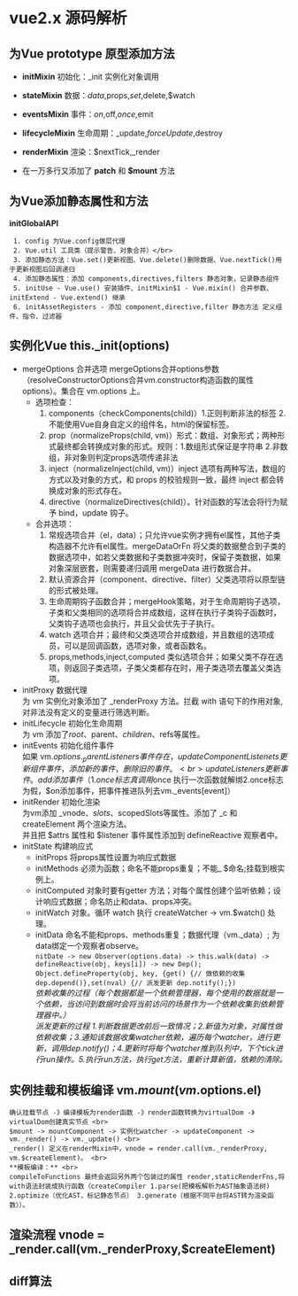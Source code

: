 # vue2.x 源码解析

## 为Vue prototype 原型添加方法

  + **initMixin** 初始化：_init 实例化对象调用
  - **stateMixin** 数据：$data,$props,$set,$delete,$watch
  * **eventsMixin** 事件：$on,$off,$once,$emit
  + **lifecycleMixin** 生命周期：_update,$forceUpdate,$destroy
  - **renderMixin** 渲染：$nextTick,_render
  * 在一万多行又添加了 **__patch__** 和 **$mount** 方法
	
## 为Vue添加静态属性和方法
  **initGlobalAPI**
  
     1. config 为Vue.config做层代理
     2. Vue.util 工具类（提示警告、对象合并）</br>
     3. 添加静态方法：Vue.set()更新视图、Vue.delete()删除数据、Vue.nextTick()用于更新视图后回调递归
     4. 添加静态属性：添加 components,directives,filters 静态对象，记录静态组件
     5. initUse - Vue.use() 安装插件、initMixin$1 - Vue.mixin() 合并参数、initExtend - Vue.extend() 继承
     6. initAssetRegisters - 添加 component,directive,filter 静态方法 定义组件、指令、过滤器
     
## 实例化Vue this._init(options)
  + mergeOptions 合并选项
    mergeOptions合并options参数（resolveConstructorOptions合并vm.constructor构造函数的属性options）。集合在 vm.options 上。
    - 选项检查：   
      1. components（checkComponents(child)）1.正则判断非法的标签 2.不能使用Vue自身自定义的组件名，html的保留标签。
      2. prop（normalizeProps(child, vm)）形式：数组、对象形式；两种形式最终都会转换成对象的形式。规则：1.数组形式保证是字符串 2.非数组，非对象则判定props选项传递非法
      3. inject（normalizeInject(child, vm)）inject 选项有两种写法，数组的方式以及对象的方式，和 props 的校验规则一致，最终 inject 都会转换成对象的形式存在。
      4. directive（normalizeDirectives(child)）。针对函数的写法会将行为赋予 bind，update  钩子。
    - 合并选项：   
      1. 常规选项合并（el，data）；只允许vue实例才拥有el属性，其他子类构造器不允许有el属性。mergeDataOrFn 将父类的数据整合到子类的数据选项中，如若父类数据和子类数据冲突时，保留子类数据，如果对象深层嵌套，则需要递归调用 mergeData 进行数据合并。
      2. 默认资源合并（component、directive、filter）父类选项将以原型链的形式被处理。
      3. 生命周期钩子函数合并；mergeHook策略，对于生命周期钩子选项，子类和父类相同的选项将合并成数组，这样在执行子类钩子函数时，父类钩子选项也会执行，并且父会优先于子执行。
      4. watch 选项合并；最终和父类选项合并成数组，并且数组的选项成员，可以是回调函数，选项对象，或者函数名。
      5. props,methods,inject,computed 类似选项合并；如果父类不存在选项，则返回子类选项，子类父类都存在时，用子类选项去覆盖父类选项。
  + initProxy 数据代理 <br>
 	为 vm 实例化对象添加了 _renderProxy 方法。拦截 with 语句下的作用对象,对非法没有定义的变量进行筛选判断。
  + initLifecycle 初始化生命周期 <br>
  	为 vm 添加了$root、$parent、$children、$refs等属性。
  + initEvents 初始化组件事件 <br>
  	如果 vm.$options._parentListeners 事件存在，updateComponentListenets更新组件事件，添加新的事件，删除旧的事件。 <br>
	updateListeners更新事件。add添加事件（1.once标志真调用$once 执行一次函数就解绑2.once标志为假，$on添加事件，把事件推进队列去vm._events[event]）
  + initRender 初始化渲染 <br>
  	为vm添加 _vnode、$slots、$scopedSlots等属性。添加了 _c 和 createElement 两个渲染方法。 <br>
	并且把 $attrs 属性和 $listener 事件属性添加到 defineReactive 观察者中。
  + initState 构建响应式 <br>
	* initProps 将props属性设置为响应式数据
	* initMethods 必须为函数；命名不能props重复；不能_ $命名;挂载到根实例上。
	* initComputed 对象时要有getter 方法；对每个属性创建个监听依赖；设计响应式数据；命名防止和data、props冲突。
	* initWatch 对象。循环 watch 执行 createWatcher -> vm.$watch() 处理。
	* initData 命名不能和props、methods重复；数据代理（vm._data）; 为data绑定一个观察者observe。 <br>
	`nitDate -> new Observer(options.data) -> this.walk(data) -> defineReactive(obj, keys[i]) -> new Dep(); Object.defineProperty(obj, key, {get() {// 做依赖的收集 dep.depend()},set(nval) {// 派发更新 dep.notify();})` <br>
	*依赖收集的过程（每个数据都是一个依赖管理器，每个使用的数据就是一个依赖，当访问到数据时会将当前访问的场景作为一个依赖收集到依赖管理器中。）* <br>
	*派发更新的过程 1.判断数据更改前后一致情况；2.新值为对象，对属性做依赖收集；3.通知该数据收集watcher依赖，遍历每个watcher，进行更新，调用dep.notify()；4.更新时将每个watcher推到队列中，下个tick进行run操作。5.执行run方法，执行get方法，重新计算新值，依赖的清除。* <br>
## 实例挂载和模板编译 vm.$mount(vm.$options.el) <br>
	确认挂载节点 -》编译模板为render函数 -》render函数转换为virtualDom -》virtualDom创建真实节点 <br>
	$mount -> mountComponent -> 实例化watcher -> updateComponent -> vm._render() -> vm._update() <br>
	_render() 定义在renderMixin中，vnode = render.call(vm._renderProxy, vm.$createElement)。 <br>
	**模板编译：** <br>
	compileToFunctions 最终会返回另外两个包装过的属性 render,staticRenderFns,将with语法封装成执行函数（createCompiler 1.parse(把模板解析为AST抽象语法树) 2.optimize（优化AST，标记静态节点） 3.generate（根据不同平台将AST转为渲染函数））。
## 渲染流程 vnode = _render.call(vm._renderProxy,$createElement)

## diff算法
  
